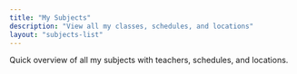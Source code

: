 ```yaml
---
title: "My Subjects"
description: "View all my classes, schedules, and locations"
layout: "subjects-list"
---
```


Quick overview of all my subjects with teachers, schedules, and locations.
